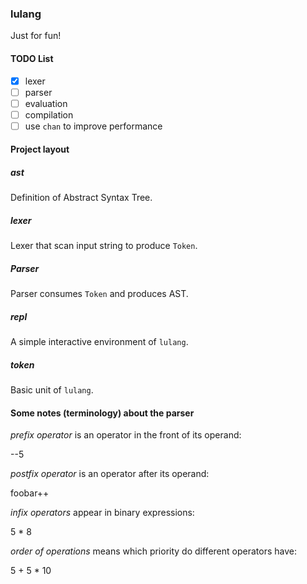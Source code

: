 ### lulang

Just for fun!

#### TODO List

* [x] lexer
* [ ] parser
* [ ] evaluation
* [ ] compilation
* [ ] use `chan` to improve performance

#### Project layout

##### ast

Definition of Abstract Syntax Tree.

##### lexer

Lexer that scan input string to produce `Token`.

##### Parser

Parser consumes `Token` and produces AST.

##### repl

A simple interactive environment of `lulang`.

##### token

Basic unit of `lulang`.

#### Some notes (terminology) about the parser

*prefix operator* is an operator in the front of its operand:

--5

*postfix operator* is an operator after its operand:

foobar++

*infix operators* appear in binary expressions:

5 * 8

*order of operations* means which priority do different operators have:

5 + 5 * 10

